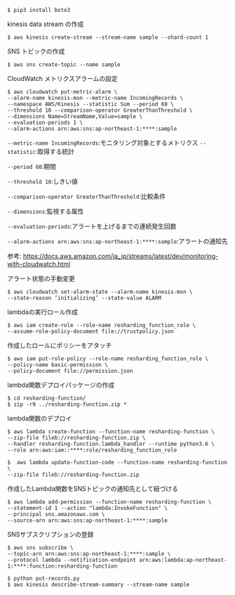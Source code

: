 ```
$ pip3 install boto3
```

kinesis data stream の作成 
```
$ aws kinesis create-stream --stream-name sample --shard-count 1
```

SNS トピックの作成
```
$ aws sns create-topic --name sample
```

CloudWatch メトリクスアラームの設定
```
$ aws cloudwatch put-metric-alarm \
--alarm-name kinesis-mon --metric-name IncomingRecords \
--namespace AWS/Kinesis --statistic Sum --period 60 \
--threshold 10 --comparison-operator GreaterThanThreshold \
--dimensions Name=StreamName,Value=sample \
--evaluation-periods 1 \
--alarm-actions arn:aws:sns:ap-northeast-1:****:sample
```

```--metric-name IncomingRecords```:モニタリング対象とするメトリクス
```--statistic```:取得する統計

```--period 60```:期間

```--threshold 10```:しきい値

```--comparison-operator GreaterThanThreshold```:比較条件

```--dimensions```:監視する属性

```--evaluation-periods```:アラートを上げるまでの連続発生回数

```--alarm-actions arn:aws:sns:ap-northeast-1:****:sample```:アラートの通知先

参考: https://docs.aws.amazon.com/ja_jp/streams/latest/dev/monitoring-with-cloudwatch.html


アラート状態の手動変更
```
$ aws cloudwatch set-alarm-state --alarm-name kinesis-mon \
--state-reason ‘initializing’ --state-value ALARM
```

lambdaの実行ロール作成
```
$ aws iam create-role --role-name resharding_function_role \
--assume-role-policy-document file://trustpolicy.json
```

作成したロールにポリシーをアタッチ
```
$ aws iam put-role-policy --role-name resharding_function_role \
--policy-name basic-permission \
--policy-document file://permission.json
```

lambda関数デプロイパッケージの作成
```
$ cd resharding-function/
$ zip -r9 ../resharding-function.zip *
```

lambda関数のデプロイ
```
$ aws lambda create-function --function-name resharding-function \
--zip-file fileb://resharding-function.zip \
--handler resharding-function.lambda_handler --runtime python3.6 \
--role arn:aws:iam::****:role/resharding_function_role 
```
```
$  aws lambda update-function-code --function-name resharding-function \
--zip-file fileb://resharding-function.zip
```

作成したLambda関数をSNSトピックの通知先として紐づける
```
$ aws lambda add-permission --function-name resharding-function \
--statement-id 1 --action "lambda:InvokeFunction" \
--principal sns.amazonaws.com \
--source-arn arn:aws:sns:ap-northeast-1:****:sample 
```

SNSサブスクリプションの登録
```
$ aws sns subscribe \
--topic-arn arn:aws:sns:ap-northeast-1:****:sample \
--protocol lambda --notification-endpoint arn:aws:lambda:ap-northeast-1:****:function:resharding-function
```

```
$ python put-records.py
$ aws kinesis describe-stream-summary --stream-name sample
```